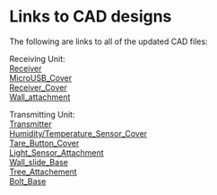 # Links to CAD designs

The following are links to all of the updated CAD files:

Receiving Unit:  
[Receiver](http://a360.co/2tQI6Eo)  
[MicroUSB_Cover](http://a360.co/2u1oDnW)  
[Receiver_Cover](http://a360.co/2udQCjr)  
[Wall_attachment](http://a360.co/2tQph4g)

Transmitting Unit:  
[Transmitter](http://a360.co/2sv6fhL)  
[Humidity/Temperature_Sensor_Cover](http://a360.co/2spWfuV0)  
[Tare_Button_Cover](http://a360.co/2w3MW1O)  
[Light_Sensor_Attachment](http://a360.co/2f5fUKC)  
[Wall_slide_Base](http://a360.co/2sq6Ndp)  
[Tree_Attachement](http://a360.co/2f5OYdV)  
[Bolt_Base](http://a360.co/2f64re3)  



